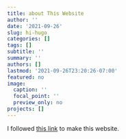 ```yaml
---
title: about This Website
author: ''
date: '2021-09-26'
slug: hi-hugo
categories: []
tags: []
subtitle: ''
summary: ''
authors: []
lastmod: '2021-09-26T23:20:26-07:00'
featured: no
image:
  caption: ''
  focal_point: ''
  preview_only: no
projects: []
---
```

I followed [this link](https://www.apreshill.com/blog/2020-12-new-year-new-blogdown/#welcome) to make this website. 

